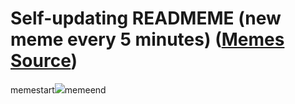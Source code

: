 # Self-updating READMEME (new meme every 5 minutes) ([Memes Source](https://bramses.notion.site/a49c1e962b7646879176ac3b327b6533?v=4d1eda54b170483cb03a40f257231764))

memestart![](https://www.notion.so/image/https%3A%2F%2Fs3-us-west-2.amazonaws.com%2Fsecure.notion-static.com%2Fb466d958-461c-4edd-8c87-c88761af6d12%2FB0B3DBCF-0FEB-4B3C-A3C3-D2DA5F54090E.jpeg?table=block&id=40880af2-3356-4dec-b04c-fb124b8eb523&cache=v2)memeend
